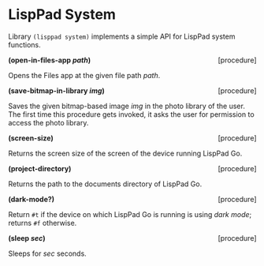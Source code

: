 # LispPad System

Library `(lisppad system)` implements a simple API for LispPad system functions.

**(open-in-files-app _path_)** &nbsp;&nbsp;&nbsp; <span style="float:right;text-align:rigth;">[procedure]</span>  

Opens the Files app at the given file path _path_.

**(save-bitmap-in-library _img_)** &nbsp;&nbsp;&nbsp; <span style="float:right;text-align:rigth;">[procedure]</span>  

Saves the given bitmap-based image _img_ in the photo library of the user. The first time this procedure gets invoked, it asks the user for permission to access the photo library.

**(screen-size)** &nbsp;&nbsp;&nbsp; <span style="float:right;text-align:rigth;">[procedure]</span>  

Returns the screen size of the screen of the device running LispPad Go.

**(project-directory)** &nbsp;&nbsp;&nbsp; <span style="float:right;text-align:rigth;">[procedure]</span>  

Returns the path to the documents directory of LispPad Go.

**(dark-mode?)** &nbsp;&nbsp;&nbsp; <span style="float:right;text-align:rigth;">[procedure]</span>  

Return `#t` if the device on which LispPad Go is running is using _dark mode_; returns `#f` otherwise.

**(sleep _sec_)** &nbsp;&nbsp;&nbsp; <span style="float:right;text-align:rigth;">[procedure]</span>  

Sleeps for _sec_ seconds.
